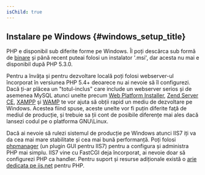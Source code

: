 ```yaml
---
isChild: true
---
```


## Instalare pe Windows {#windows_setup_title}

PHP e disponibil sub diferite forme pe Windows. Îl poți descărca sub formă de [binare][php-downloads] și până recent
puteai folosi un instalator '.msi', dar acesta nu mai e disponibil după PHP 5.3.0.

Pentru a învăța și pentru dezvoltare locală poți folosi webserver-ul încorporat în versiunea PHP 5.4+ deoarece nu ai
nevoie să îl configurezi. Dacă ți-ar plăcea un "totul-inclus" care include un webserver serios și de asemenea MySQL
atunci unelte precum [Web Platform Installer][wpi], [Zend Server CE][zsce], [XAMPP][xampp] şi [WAMP][wamp] te vor ajuta
să obții rapid un mediu de dezvoltare pe Windows. Acestea fiind spuse, aceste unelte vor fi puțin diferite faţă de
mediul de producție, și trebuie sa ții cont de posibile diferențe mai ales dacă lansezi codul pe o platforma GNU\Linux.


Dacă ai nevoie să rulezi sistemul de producție pe Windows atunci IIS7 iți va da cea mai mare stabilitate și cea mai bună
performanță. Poți folosi [phpmanager][phpmanager] (un plugin GUI pentru IIS7) pentru a configura și administra PHP mai
simplu. IIS7 vine cu FastCGI deja încorporat, ai nevoie doar să configurezi PHP ca handler. Pentru suport și resurse
adiționale există o [arie dedicata pe iis.net][php-iis] pentru PHP.

[php-downloads]: http://windows.php.net
[phpmanager]: http://phpmanager.codeplex.com/
[wpi]: http://www.microsoft.com/web/downloads/platform.aspx
[zsce]: http://www.zend.com/ro/products/server-ce/
[xampp]: http://www.apachefriends.org/ro/xampp.html
[wamp]: http://www.wampserver.com/
[php-iis]: http://php.iis.net/

